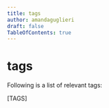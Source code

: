 ```yaml
---
title: tags
author: amandaguglieri
draft: false
TableOfContents: true
---
```


# tags

Following is a list of relevant tags:

[TAGS]